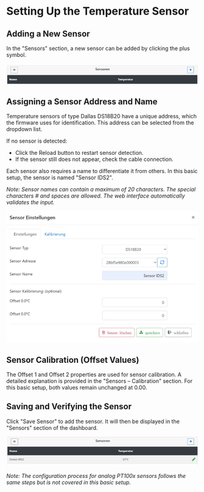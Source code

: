 # Setting Up the Temperature Sensor

## Adding a New Sensor

In the "Sensors" section, a new sensor can be added by clicking the plus symbol.

![Sensoren anlegen](/docs/img/Sensor-einrichten.jpg)

## Assigning a Sensor Address and Name

Temperature sensors of type Dallas DS18B20 have a unique address, which the firmware uses for identification. This address can be selected from the dropdown list.

If no sensor is detected:

* Click the Reload button to restart sensor detection.
* If the sensor still does not appear, check the cable connection.

Each sensor also requires a name to differentiate it from others. In this basic setup, the sensor is named "Sensor IDS2".

_Note: Sensor names can contain a maximum of 20 characters. The special characters # and spaces are allowed. The web interface automatically validates the input._

![Sensoren konfigurieren](/docs/img/Sensor-einstellungen.jpg)

## Sensor Calibration (Offset Values)

The Offset 1 and Offset 2 properties are used for sensor calibration. A detailed explanation is provided in the "Sensors – Calibration" section. For this basic setup, both values remain unchanged at 0.00.

## Saving and Verifying the Sensor

Click "Save Sensor" to add the sensor. It will then be displayed in the "Sensors" section of the dashboard.

![Sensoren Dashboard](/docs/img/Sensor-dashboard.jpg)

_Note: The configuration process for analog PT100x sensors follows the same steps but is not covered in this basic setup._
